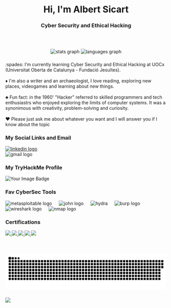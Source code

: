 <h1 align="center">Hi, I'm Albert Sicart</h1>

###

<h3 align="center">Cyber Security and Ethical Hacking</h3>

###

<br clear="both">

###

<div align="center">
  <img src="https://github-readme-stats.vercel.app/api?username=AlbertSicart&hide_title=false&hide_rank=false&show_icons=true&include_all_commits=true&count_private=true&disable_animations=false&theme=dracula&locale=en&hide_border=false" height="150" alt="stats graph"  />
  <img src="https://github-readme-stats.vercel.app/api/top-langs?username=AlbertSicart&locale=en&hide_title=false&layout=compact&card_width=320&langs_count=5&theme=dracula&hide_border=false" height="150" alt="languages graph"  />
</div>

###

<p align="left"> :spades: I’m currently learning Cyber Security and Ethical Hacking at UOCx (Universitat Oberta de Catalunya - Fundació Jesuïtes).<br><br> ♦️ I'm also a writer and an archaeologist, I love reading, exploring new places, videogames and learning about new things.<br><br> ♣️ Fun fact: in the 1960' "Hacker" referred to skilled programmers and tech enthusiastrs who enjoyed exploring the limits of computer systems. It was a synonimous with creativity, problem-solving and curiosity.<br><br> ♥️ Please just ask me about whatever you want and I will answer you if I know about the topic </p>

### My Social Links and Email

<div align="left">
  <a href="https://www.linkedin.com/in/albertsicartavalos/" target="_blank">
    <img src="https://img.shields.io/static/v1?message=LinkedIn&logo=linkedin&label=&color=0077B5&logoColor=white&labelColor=&style=for-the-badge" height="35" alt="linkedin logo"  />
  </a>
</div>

<div align"left">
  <img src="https://img.shields.io/static/v1?message=sicart@protonmail.ch&logo=protonmail&label=ProtonMail&color=5a5a5a&logoColor=white&labelColor=8A2BE2&style=for-the-badge" height="35" alt="gmail logo"  />
</div>

### My TryHackMe Profile
<div align="left">
    <img src="https://tryhackme-badges.s3.amazonaws.com/Br00tus.png" alt="Your Image Badge" />
</div>

###
<!--
<div align="left">
  <img src="https://upload.wikimedia.org/wikipedia/commons/1/18/C_Programming_Language.svg" height="40" alt="c logo"  />
  <img width="12" />
  <img src="https://cdn.jsdelivr.net/gh/devicons/devicon/icons/python/python-original.svg" height="40" alt="python logo"  />
  <img width="12" />
  <img src="https://cdn.jsdelivr.net/gh/devicons/devicon/icons/bash/bash-original.svg" height="40" alt="bash logo"  />
  <img width="12" />
  <img src="https://cdn.jsdelivr.net/gh/devicons/devicon/icons/mysql/mysql-original.svg" height="40" alt="mysql logo"  />
  <img width="12" />
</div>

###

<div align="left">
  <img src="https://skillicons.dev/icons?i=linux" height="30" alt="linux logo"  />
  <img width="12" />
  <img src="https://upload.wikimedia.org/wikipedia/commons/thumb/2/2b/Kali-dragon-icon.svg/768px-Kali-dragon-icon.svg.png?20211125065834" height="40" alt="kali logo"  />
  <img width="12" />
  <img src="https://skillicons.dev/icons?i=docker" height="30" alt="docker logo"  />
  <img width="12" />
  <img src="https://cdn.jsdelivr.net/gh/devicons/devicon/icons/vim/vim-original.svg" height="30" alt="vim logo"  />
  <img width="12" />
  <img src="https://cdn.jsdelivr.net/gh/devicons/devicon/icons/visualstudio/visualstudio-plain.svg" height="30" alt="visualstudio logo"  />
  <img width="12" />
  <img src="https://cdn.jsdelivr.net/gh/devicons/devicon/icons/vscode/vscode-original.svg" height="30" alt="vscode logo"  />
</div>

-->



### Fav CyberSec Tools

<div align="left">
  <img src="https://www.kali.org/tools/metasploit-framework/images/metasploit-framework-logo.svg" height="50" alt="metasploitable logo"  />
  <img width="14" />
  <img src="https://www.kali.org/tools/john/images/john-logo.svg" height="50" alt="john logo"  />
  <img width="14" />
  <img src="https://www.kali.org/tools/hydra/images/hydra-logo.svg" height="50" alt="hydra"  />
  <img width="14" />
  <img src="https://www.kali.org/tools/burpsuite/images/burpsuite-logo.svg" height="50" alt="burp logo"  />
  <img width="14" />
  <img src="https://www.kali.org/tools/wireshark/images/wireshark-logo.svg" height="50" alt="wireshark logo"  />
  <img width="14" />
  <img src="https://www.kali.org/tools/nmap/images/nmap-logo.svg" height="50" alt="nmap logo"  />
</div>

### Certifications
  
<div align="left">
    <a href="https://www.credly.com/earner/earned/badge/1ccf503b-3dbc-4dd2-ae0c-f61ecb2a242e" target="_blank">
    <img src="https://images.credly.com/size/680x680/images/4e248e82-9e87-4a63-9263-250fafe5fb1f/image.png" height="75"/>
  </a>
  <a href="https://www.credly.com/earner/earned/badge/add34234-cd5c-450c-b7d9-131a8f8bbfa5" target="_blank">
    <img src="https://images.credly.com/size/680x680/images/5bdd6a39-3e03-4444-9510-ecff80c9ce79/image.png" height="75"/>
  </a>
  <a href="https://www.credly.com/earner/earned/badge/c9c5ec65-393c-428f-bf98-51134e8f71be" target="_blank">
    <img src="https://images.credly.com/size/680x680/images/af8c6b4e-fc31-47c4-8dcb-eb7a2065dc5b/I2CS__1_.png" height="75"/>
  </a>
  <a href="https://www.credly.com/earner/earned/badge/c4b02a5d-e389-4d77-a420-264342289102" target="_blank">
    <img src="https://images.credly.com/size/680x680/images/19e742ef-13be-4d26-87ed-ac8f5fd0643c/image.png" height="75"/>
  </a>
    <a href="https://www.credly.com/earner/earned/badge/a5642fd9-e8a5-4a6c-aea1-078732e63d56" target="_blank">
    <img src="https://images.credly.com/size/680x680/images/f2573aac-d21c-483d-acda-afaa366b4f51/image.png" height="75"/>
  </a>
</div>






###

<br clear="both">

![Snake animation](https://github.com/AlbertSicart/AlbertSicart/blob/output/snake.svg)



###

<img align="left" src="https://profile-counter.glitch.me/HectorPuch/count.svg?"  />

###
